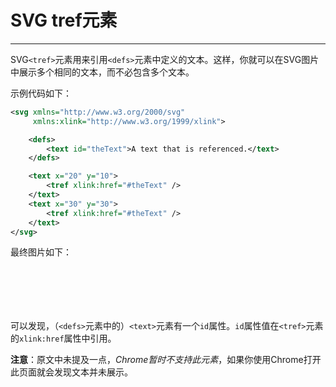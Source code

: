 # SVG tref元素
***

SVG`<tref>`元素用来引用`<defs>`元素中定义的文本。这样，你就可以在SVG图片中展示多个相同的文本，而不必包含多个文本。

示例代码如下：

```xml
<svg xmlns="http://www.w3.org/2000/svg"
     xmlns:xlink="http://www.w3.org/1999/xlink">

    <defs>
        <text id="theText">A text that is referenced.</text>
    </defs>

    <text x="20" y="10">
        <tref xlink:href="#theText" />
    </text>
    <text x="30" y="30">
        <tref xlink:href="#theText" />
    </text>
</svg>
```

最终图片如下：

<svg width="320" height="70" xmlns="http://www.w3.org/2000/svg" xmlns:xlink="http://www.w3.org/1999/xlink">
    <defs>
        <text id="theText">A text that is referenced.</text>
    </defs>
    <text x="20" y="10">
        <tref xlink:href="#theText"></tref>
    </text>
    <text x="30" y="30">
        <tref xlink:href="#theText"></tref>
    </text>
</svg>

可以发现，（`<defs>`元素中的）`<text>`元素有一个`id`属性。`id`属性值在`<tref>`元素的`xlink:href`属性中引用。

**注意**：原文中未提及一点，*Chrome暂时不支持此元素*，如果你使用Chrome打开此页面就会发现文本并未展示。
